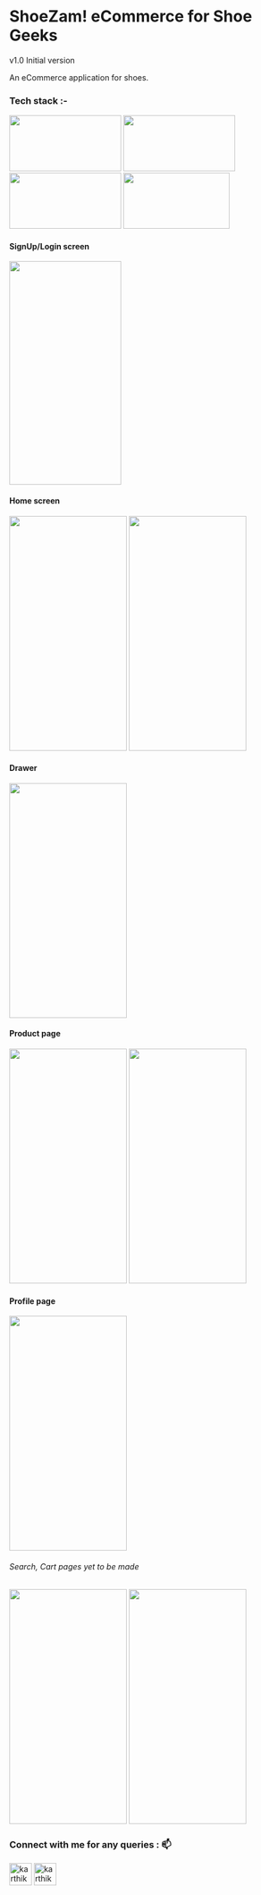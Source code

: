 # ShoeZam! eCommerce for Shoe Geeks
v1.0 Initial version

An eCommerce application for shoes.

### Tech stack :-
<img src="https://github.com/KarthikPrabhu23/HeyConvo/assets/85951820/3b6eaefe-46e4-4ebc-8b6a-d0d5d01dc5ba" width="200" height="100" />
<img src="https://github.com/KarthikPrabhu23/OTP_Flutter/assets/85951820/912f3bd9-d435-40e6-aa8b-4dd8e2470554" width="200" height="100" />
<img src="https://github.com/KarthikPrabhu23/OTP_Flutter/assets/85951820/bbe9368f-d2b7-4252-9f12-3e922096361c" width="200" height="100" />
<img src="https://github.com/KarthikPrabhu23/HeyConvo/assets/85951820/0655fd19-6288-497d-a427-9e4c7df4cbbc" width="190" height="100" />

#### SignUp/Login screen
<img src="https://github.com/KarthikPrabhu23/ShoeZam/assets/85951820/447a63be-561a-485b-b84e-d3174fe5d681" width="200" height="400" />

#### Home screen
<img src="https://github.com/KarthikPrabhu23/ShoeZam/assets/85951820/a0c1e4e2-a194-4a6c-9f1a-c8bb786ae012" width="210" height="420" />

<img src="https://github.com/KarthikPrabhu23/ShoeZam/assets/85951820/9a593d5d-b439-479c-9b84-f9090ae14d92" width="210" height="420"/>

#### Drawer
<img src="https://github.com/KarthikPrabhu23/ShoeZam/assets/85951820/5e2fb027-85d7-4a0f-bca1-6790400f45db" width="210" height="420" />

#### Product page
<img src="https://github.com/KarthikPrabhu23/ShoeZam/assets/85951820/e4c794e2-5073-4765-b842-40e95f92066a" width="210" height="420" />
<img src="https://github.com/KarthikPrabhu23/ShoeZam/assets/85951820/b12b1abd-28f0-48e3-8d15-9af64a138363" width="210" height="420" />

#### Profile page
<img src="https://github.com/KarthikPrabhu23/ShoeZam/assets/85951820/d0c77eff-acaa-42ad-ab8e-5b58c876d4ba" width="210" height="420" />

###### Search, Cart pages yet to be made

<img src="https://github.com/KarthikPrabhu23/ShoeZam/assets/85951820/98336952-0929-4734-86cb-99b9fba3495e" width="210" height="420" />

<img src="https://github.com/KarthikPrabhu23/ShoeZam/assets/85951820/c3e3d632-56be-4f25-b5ac-9936e37a11be" width="210" height="420" />


<h3 align="left">Connect with me for any queries : 📫</h3>
<p align="left">
<a href="https://www.linkedin.com/in/karthik-prabhu23/" target="blank"><img align="center" src="https://www.vectorlogo.zone/logos/linkedin/linkedin-tile.svg" alt="karthik prabhu" height="40" width="40" /></a>
<a href="https://instagram.com/karthik_prabhu_2003" target="blank"><img align="center" src="https://www.vectorlogo.zone/logos/instagram/instagram-icon.svg" alt="karthik_prabhu_2003" height="40" width="40" /></a>
